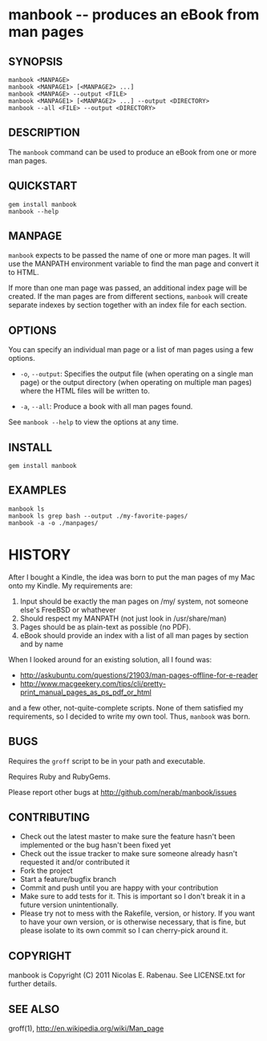 manbook --  produces an eBook from man pages
============================================

## SYNOPSIS

    manbook <MANPAGE>
    manbook <MANPAGE1> [<MANPAGE2> ...]
    manbook <MANPAGE> --output <FILE>
    manbook <MANPAGE1> [<MANPAGE2> ...] --output <DIRECTORY>
    manbook --all <FILE> --output <DIRECTORY>

## DESCRIPTION

The `manbook` command can be used to produce an eBook from one or more
man pages.

## QUICKSTART

    gem install manbook
    manbook --help

## MANPAGE

`manbook` expects to be passed the name of one or more man pages. It will
use the MANPATH environment variable to find the man page and convert it to
HTML.

If more than one man page was passed, an additional index page will be 
created. If the man pages are from different sections, `manbook` will create 
separate indexes by section together with an index file for each section.

## OPTIONS

You can specify an individual man page or a list of man pages using a few 
options.

  * `-o`, `--output`:
    Specifies the output file (when operating on a single man page) or
    the output directory (when operating on multiple man pages) where
    the HTML files will be written to.

  * `-a`, `--all`:
    Produce a book with all man pages found.

See `manbook --help` to view the options at any time.

## INSTALL

    gem install manbook

## EXAMPLES

    manbook ls
    manbook ls grep bash --output ./my-favorite-pages/
    manbook -a -o ./manpages/

# HISTORY #
After I bought a Kindle, the idea was born to put the man pages of my Mac onto my Kindle. My requirements are:

1. Input should be exactly the man pages on /my/ system, not someone else's FreeBSD or whathever
1. Should respect my MANPATH (not just look in /usr/share/man)
1. Pages should be as plain-text as possible (no PDF).
1. eBook should provide an index with a list of all man pages by section and by name

When I looked around for an existing solution, all I found was:

* http://askubuntu.com/questions/21903/man-pages-offline-for-e-reader
* http://www.macgeekery.com/tips/cli/pretty-print_manual_pages_as_ps_pdf_or_html

and a few other, not-quite-complete scripts. None of them satisfied my requirements, so I decided to write my own tool. Thus, `manbook` was born.

## BUGS

Requires the `groff` script to be in your path and executable. 

Requires Ruby and RubyGems.

Please report other bugs at <http://github.com/nerab/manbook/issues>

## CONTRIBUTING
 
* Check out the latest master to make sure the feature hasn't been implemented or the bug hasn't been fixed yet
* Check out the issue tracker to make sure someone already hasn't requested it and/or contributed it
* Fork the project
* Start a feature/bugfix branch
* Commit and push until you are happy with your contribution
* Make sure to add tests for it. This is important so I don't break it in a future version unintentionally.
* Please try not to mess with the Rakefile, version, or history. If you want to have your own version, or is otherwise necessary, that is fine, but please isolate to its own commit so I can cherry-pick around it.

## COPYRIGHT

manbook is Copyright (C) 2011 Nicolas E. Rabenau. See LICENSE.txt for further details.

## SEE ALSO

groff(1),
<http://en.wikipedia.org/wiki/Man_page>
